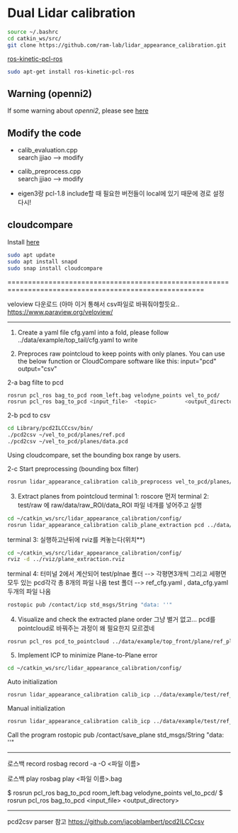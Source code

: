 # Dual Lidar calibration
```bash
source ~/.bashrc
cd catkin_ws/src/
git clone https://github.com/ram-lab/lidar_appearance_calibration.git
```
[ros-kinetic-pcl-ros](https://github.com/uzh-rpg/rpg_svo_example/issues/44)
```bash
sudo apt-get install ros-kinetic-pcl-ros
```
## Warning (openni2)
If some warning about *openni2*, please see [here](https://github.com/autowarefoundation/autoware/issues/1072)

## Modify the code
- calib_evaluation.cpp <br/>
search jjiao --> modify
- calib_preprocess.cpp <br/>
search jjiao --> modify
  
- eigen3랑 pcl-1.8 include할 때 필요한 버전들이 local에 있기 때문에 경로 설정 다시!
  
## cloudcompare
Install [here](https://snapcraft.io/install/cloudcompare/ubuntu)
```bash
sudo apt update
sudo apt install snapd
sudo snap install cloudcompare
```  
  ======================================================================================================
  
  veloview 다운로드 (아마 이거 통해서 csv파일로 바꿔줘야할듯요..
https://www.paraview.org/veloview/
  

----------------------------------------------------------------------------------------------------------
1. Create a yaml file cfg.yaml into a fold, please follow ../data/example/top_tail/cfg.yaml to write

2. Preproces raw pointcloud to keep points with only planes. You can use the below function or CloudCompare software like this: input="pcd" output="csv"

2-a 
bag filte to pcd
```bash
rosrun pcl_ros bag_to_pcd room_left.bag velodyne_points vel_to_pcd/
rosrun pcl_ros bag_to_pcd <input_file>  <topic>         <output_directory>
```

2-b
pcd to csv
```bash
cd Library/pcd2ILCCcsv/bin/
./pcd2csv ~/vel_to_pcd/planes/ref.pcd
./pcd2csv ~/vel_to_pcd/planes/data.pcd
```
Using cloudcompare, set the bounding box range by users.

2-c
Start preprocessing (bounding box filter)
```bash
rosrun lidar_appearance_calibration calib_preprocess vel_to_pcd/planes/ref_con.yaml vel_to_pcd/planes/data_con.yaml
```

3. Extract planes from pointcloud
terminal 1:
roscore 먼저
terminal 2:
test/raw 에 raw/data/raw_ROI/data_ROI 파일 네개를 넣어주고 실행
```bash
cd ~/catkin_ws/src/lidar_appearance_calibration/config/
rosrun lidar_appearance_calibration calib_plane_extraction pcd ../data/example/test/cfg.yaml
```
terminal 3:
실행하고난뒤에 rviz를 켜놓는다(위치**)
```bash
cd ~/catkin_ws/src/lidar_appearance_calibration/config/
rviz -d ../rviz/plane_extraction.rviz
```
terminal 4:
터미널 2에서 계산되어 
test/plnae 폴더 --> 각평면3개씩 그리고 세평면 모두 있는 pcd각각 총 8개의 파일 나옴
test 폴더 --> ref_cfg.yaml , data_cfg.yaml 두개의 파일 나옴 
```bash
rostopic pub /contact/icp std_msgs/String "data: ''" 
```

4. Visualize and check the extracted plane order
그냥 별거 없고... pcd를 pointcloud로 바꿔주는 과정이 왜 필요한지 모르겠네
```bash
rosrun pcl_ros pcd_to_pointcloud ../data/example/top_front/plane/ref_planes.pcd
```

5. Implement ICP to minimize Plane-to-Plane error
```bash
cd ~/catkin_ws/src/lidar_appearance_calibration/config/
```
Auto initialization
```bash
rosrun lidar_appearance_calibration calib_icp ../data/example/test/ref_cfg.yaml ../data/example/test/data_cfg.yaml a
```
Manual initialization
```bash
rosrun lidar_appearance_calibration calib_icp ../data/example/test/ref_cfg.yaml ../data/example/test/data_cfg.yaml m
```
Call the program
rostopic pub /contact/save_plane std_msgs/String "data: ''"

---------------------------------------------------------------------------------
로스백 record
rosbag record -a -O <파일 이름>

로스백 play
rosbag play <파일 이름>.bag

$ rosrun pcl_ros bag_to_pcd room_left.bag velodyne_points vel_to_pcd/
$ rosrun pcl_ros bag_to_pcd <input_file>  <topic>         <output_directory>

----------------------------------------------------------------------
pcd2csv parser 참고
https://github.com/jacoblambert/pcd2ILCCcsv
